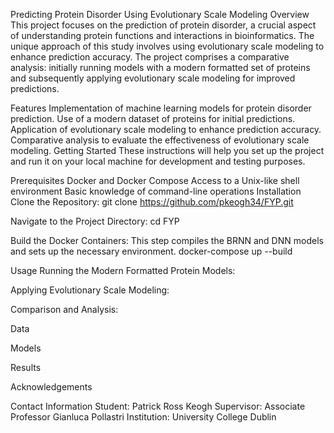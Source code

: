 Predicting Protein Disorder Using Evolutionary Scale Modeling
Overview
This project focuses on the prediction of protein disorder, a crucial aspect of understanding protein functions and interactions in bioinformatics. The unique approach of this study involves using evolutionary scale modeling to enhance prediction accuracy. The project comprises a comparative analysis: initially running models with a modern formatted set of proteins and subsequently applying evolutionary scale modeling for improved predictions.

Features
Implementation of machine learning models for protein disorder prediction.
Use of a modern dataset of proteins for initial predictions.
Application of evolutionary scale modeling to enhance prediction accuracy.
Comparative analysis to evaluate the effectiveness of evolutionary scale modeling.
Getting Started
These instructions will help you set up the project and run it on your local machine for development and testing purposes.

Prerequisites
Docker and Docker Compose
Access to a Unix-like shell environment
Basic knowledge of command-line operations
Installation
Clone the Repository:
git clone https://github.com/pkeogh34/FYP.git

Navigate to the Project Directory:
cd FYP

Build the Docker Containers:
This step compiles the BRNN and DNN models and sets up the necessary environment.
docker-compose up --build

Usage
Running the Modern Formatted Protein Models:

Applying Evolutionary Scale Modeling:

Comparison and Analysis:

Data

Models

Results

Acknowledgements

Contact Information
Student: Patrick Ross Keogh
Supervisor: Associate Professor Gianluca Pollastri
Institution: University College Dublin

